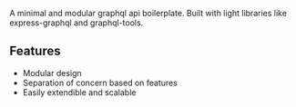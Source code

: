 A minimal and modular graphql api boilerplate. Built with light libraries like express-graphql and graphql-tools.

## Features

- Modular design
- Separation of concern based on features
- Easily extendible and scalable
